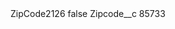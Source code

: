 <?xml version="1.0" encoding="UTF-8"?>
<CustomMetadata xmlns="http://soap.sforce.com/2006/04/metadata" xmlns:xsi="http://www.w3.org/2001/XMLSchema-instance" xmlns:xsd="http://www.w3.org/2001/XMLSchema">
    <label>ZipCode2126</label>
    <protected>false</protected>
    <values>
        <field>Zipcode__c</field>
        <value xsi:type="xsd:string">85733</value>
    </values>
</CustomMetadata>

